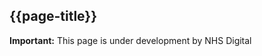 ## {{page-title}}


  <div markdown="span" class="alert alert-warning" role="alert"><i class="fa fa-warning"></i><b> Important:</b> This page is under development by NHS Digital</div>